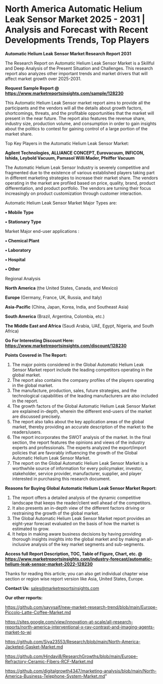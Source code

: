 # North America Automatic Helium Leak Sensor Market 2025 - 2031 | Analysis and Forecast with Recent Developments Trends, Top Players

<strong>Automatic Helium Leak Sensor Market Research Report 2031</strong>

The Research Report on Automatic Helium Leak Sensor Market is a Skillful and Deep Analysis of the Present Situation and Challenges. This research report also analyzes other important trends and market drivers that will affect market growth over 2025-2031.

<strong>Request Sample Report @ <a href=https://www.marketreportsinsights.com/sample/128230>https://www.marketreportsinsights.com/sample/128230</a></strong>

This Automatic Helium Leak Sensor market report aims to provide all the participants and the vendors will all the details about growth factors, shortcomings, threats, and the profitable opportunities that the market will present in the near future. The report also features the revenue share, industry size, production volume, and consumption in order to gain insights about the politics to contest for gaining control of a large portion of the market share.

Top Key Players in the Automatic Helium Leak Sensor Market:

<strong>Agilent Technologies, ALLIANCE CONCEPT, Eurovacuum, INFICON, Ishida, Leybold Vacuum, Pamasol Willi Mader, Pfeiffer Vacuum</strong>

The Automatic Helium Leak Sensor Industry is severely competitive and fragmented due to the existence of various established players taking part in different marketing strategies to increase their market share. The vendors operating in the market are profiled based on price, quality, brand, product differentiation, and product portfolio. The vendors are turning their focus increasingly on product customization through customer interaction.

Automatic Helium Leak Sensor Market Major Types are:

<strong>• Mobile Type

• Stationary Type</strong>

Market Major end-user applications :

<strong>• Chemical Plant

• Laboratory

• Hospital

• Other</strong>

Regional Analysis

</u><strong><b>North America</b></strong> (the United States, Canada, and Mexico)

<strong><b>Europe </b></strong>(Germany, France, UK, Russia, and Italy)

<strong><b>Asia-Pacific</b></strong> (China, Japan, Korea, India, and Southeast Asia)

<strong><b>South America</b></strong> (Brazil, Argentina, Colombia, etc.)

<strong><b>The Middle East and Africa</b></strong> (Saudi Arabia, UAE, Egypt, Nigeria, and South Africa)

<strong>Go For Interesting Discount Here: <a href=https://www.marketreportsinsights.com/discount/128230>https://www.marketreportsinsights.com/discount/128230</a></strong>

<strong>Points Covered in The Report:</strong>
<ol>
  <li>The major points considered in the Global Automatic Helium Leak Sensor Market report include the leading competitors operating in the global market.</li>
  <li>The report also contains the company profiles of the players operating in the global market.</li>
  <li>The manufacture, production, sales, future strategies, and the technological capabilities of the leading manufacturers are also included in the report.</li>
  <li>The growth factors of the Global Automatic Helium Leak Sensor Market are explained in-depth, wherein the different end-users of the market are discussed precisely.</li>
  <li>The report also talks about the key application areas of the global market, thereby providing an accurate description of the market to the readers/users.</li>
  <li>The report incorporates the SWOT analysis of the market. In the final section, the report features the opinions and views of the industry experts and professionals. The experts analyzed the export/import policies that are favorably influencing the growth of the Global Automatic Helium Leak Sensor Market.</li>
  <li>The report on the Global Automatic Helium Leak Sensor Market is a worthwhile source of information for every policymaker, investor, stakeholder, service provider, manufacturer, supplier, and player interested in purchasing this research document.</li>
</ol>
<strong>Reasons for Buying Global Automatic Helium Leak Sensor Market Report:</strong>

<ol>
  <li>The report offers a detailed analysis of the dynamic competitive landscape that keeps the reader/client well ahead of the competitors.</li>
  <li>It also presents an in-depth view of the different factors driving or restraining the growth of the global market.</li>
  <li>The Global Automatic Helium Leak Sensor Market report provides an eight-year forecast evaluated on the basis of how the market is estimated to grow.</li>
  <li>It helps in making aware business decisions by having providing thorough insights insights into the global market and by making an all-inclusive analysis of the key market segments and sub-segments.</li>
</ol>
<strong>Access full Report Description, TOC, Table of Figure, Chart, etc. @ <a href=https://www.marketreportsinsights.com/industry-forecast/automatic-helium-leak-sensor-market-2022-128230>https://www.marketreportsinsights.com/industry-forecast/automatic-helium-leak-sensor-market-2022-128230</a></strong>


Thanks for reading this article; you can also get individual chapter wise section or region wise report version like Asia, United States, Europe.

<strong>Contact Us:</strong>
sales@marketreportsinsights.com

<strong>Our other reports:</strong>

<a href=https://github.com/sayysaif/new-market-research-trend/blob/main/Europe-Piccolo-Latte-Coffee-Market.md>https://github.com/sayysaif/new-market-research-trend/blob/main/Europe-Piccolo-Latte-Coffee-Market.md</a>

<a href=https://sites.google.com/view/innovation-at-scale/all-research-reports/north-america-interventional-x-ray-contrast-and-imaging-agents-market-to-wi>https://sites.google.com/view/innovation-at-scale/all-research-reports/north-america-interventional-x-ray-contrast-and-imaging-agents-market-to-wi</a>

<a href=https://github.com/Siya23553/Research/blob/main/North-America-Jacketed-Gasket-Market.md>https://github.com/Siya23553/Research/blob/main/North-America-Jacketed-Gasket-Market.md</a>

<a href=https://github.com/Hindavi8/ResearchGrowths/blob/main/Europe-Refractory-Ceramic-Fibers-RCF-Market.md>https://github.com/Hindavi8/ResearchGrowths/blob/main/Europe-Refractory-Ceramic-Fibers-RCF-Market.md</a>

<a href=https://github.com/digitalgrowth4347/marketing-analysis/blob/main/North-America-Business-Telephone-System-Market.md>https://github.com/digitalgrowth4347/marketing-analysis/blob/main/North-America-Business-Telephone-System-Market.md</a>"
